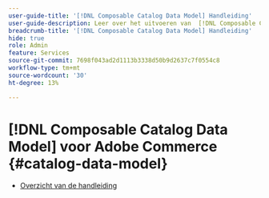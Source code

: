 ```yaml
---
user-guide-title: '[!DNL Composable Catalog Data Model] Handleiding'
user-guide-description: Leer over het uitvoeren van  [!DNL Composable Catalog Data Model]  om hoogst presterende, flexibele handelscatalogi te leveren die met bedrijfsstructuur en go-aan-markt strategieën en machtskoploze handelservaringen worden gericht.
breadcrumb-title: '[!DNL Composable Catalog Data Model] Handleiding'
hide: true
role: Admin
feature: Services
source-git-commit: 7698f043ad2d1113b3338d50b9d2637c7f0554c8
workflow-type: tm+mt
source-wordcount: '30'
ht-degree: 13%

---
```


# [!DNL Composable Catalog Data Model] voor Adobe Commerce {#catalog-data-model}

- [Overzicht van de handleiding](overview.md)
